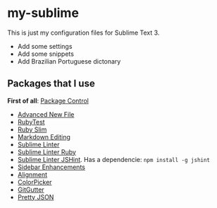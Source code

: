 # my-sublime

This is just my configuration files for Sublime Text 3.

- Add some settings
- Add some snippets
- Add Brazilian Portuguese dictonary

## Packages that I use

**First of all**: [Package Control](https://sublime.wbond.net)

- [Advanced New File](https://sublime.wbond.net/packages/AdvancedNewFile)
- [RubyTest](https://sublime.wbond.net/packages/RubyTest)
- [Ruby Slim](https://sublime.wbond.net/packages/Ruby%20Slim)
- [Markdown Editing](https://sublime.wbond.net/packages/MarkdownEditing)
- [Sublime Linter](http://sublimelinter.readthedocs.org)
- [Sublime Linter Ruby](https://sublime.wbond.net/packages/SublimeLinter-ruby)
- [Sublime Linter JSHint](https://sublime.wbond.net/packages/SublimeLinter-jshint). Has a dependencie: `npm install -g jshint`
- [Sidebar Enhancements](https://sublime.wbond.net/packages/SideBarEnhancements)
- [Alignment](http://wbond.net/sublime_packages/alignment)
- [Color​Picker](https://sublime.wbond.net/packages/ColorPicker)
- [GitGutter](https://sublime.wbond.net/packages/GitGutter)
- [Pretty JSON](https://sublime.wbond.net/packages/Pretty%20JSON)